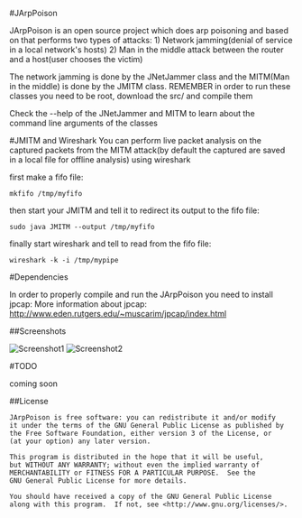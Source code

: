 #JArpPoison

JArpPoison is an open source project which does arp poisoning and based on that performs two types of attacks:
	1) Network jamming(denial of service in a local network's hosts)
	2) Man in the middle attack between the router and a host(user chooses the victim)

The network jamming is done by the JNetJammer class and the MITM(Man in the middle) is done by the JMITM class.
REMEMBER in order to run these classes you need to be root, download the src/ and compile them

Check the --help of the JNetJammer and MITM to learn about the command line arguments of the classes

#JMITM and Wireshark
You can perform live packet analysis on the captured packets from the MITM attack(by default the captured are saved in a local file for offline analysis)
using wireshark

first make a fifo file:

	mkfifo /tmp/myfifo

then start your JMITM and tell it to redirect its output to the fifo file:

	sudo java JMITM --output /tmp/myfifo

finally start wireshark and tell to read from the fifo file:

	wireshark -k -i /tmp/mypipe



#Dependencies

In order to properly compile and run the JArpPoison you need to install jpcap:
More information about jpcap: http://www.eden.rutgers.edu/~muscarim/jpcap/index.html

##Screenshots

![Screenshot1](https://github.com/alamages/JArpPoison/master/JNetJammer.png)
![Screenshot2](https://github.com/alamages/JArpPoison/master/JMITM.png)

#TODO

coming soon

##License

    JArpPoison is free software: you can redistribute it and/or modify
    it under the terms of the GNU General Public License as published by
    the Free Software Foundation, either version 3 of the License, or
    (at your option) any later version.
    
    This program is distributed in the hope that it will be useful,
    but WITHOUT ANY WARRANTY; without even the implied warranty of
    MERCHANTABILITY or FITNESS FOR A PARTICULAR PURPOSE.  See the
    GNU General Public License for more details.
    
    You should have received a copy of the GNU General Public License
    along with this program.  If not, see <http://www.gnu.org/licenses/>.

